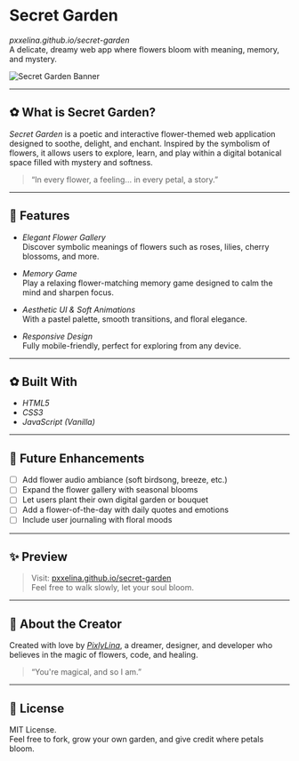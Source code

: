 # Secret Garden  
*pxxelina.github.io/secret-garden*  
A delicate, dreamy web app where flowers bloom with meaning, memory, and mystery.

![Secret Garden Banner](https://img.shields.io/badge/Welcome%20to%20my%20Garden-%F0%9F%8C%B8-pink)

---

## ✿ What is Secret Garden?

*Secret Garden* is a poetic and interactive flower-themed web application designed to soothe, delight, and enchant. Inspired by the symbolism of flowers, it allows users to explore, learn, and play within a digital botanical space filled with mystery and softness.

> “In every flower, a feeling... in every petal, a story.”

---

## 🌸 Features

- *Elegant Flower Gallery*  
  Discover symbolic meanings of flowers such as roses, lilies, cherry blossoms, and more.

- *Memory Game*  
  Play a relaxing flower-matching memory game designed to calm the mind and sharpen focus.

- *Aesthetic UI & Soft Animations*  
  With a pastel palette, smooth transitions, and floral elegance.

- *Responsive Design*  
  Fully mobile-friendly, perfect for exploring from any device.

---

## ✿ Built With

- *HTML5*
- *CSS3*
- *JavaScript (Vanilla)*

---

## 🌷 Future Enhancements

- [ ] Add flower audio ambiance (soft birdsong, breeze, etc.)  
- [ ] Expand the flower gallery with seasonal blooms  
- [ ] Let users plant their own digital garden or bouquet  
- [ ] Add a flower-of-the-day with daily quotes and emotions  
- [ ] Include user journaling with floral moods

---

## ✨ Preview

> Visit: [pxxelina.github.io/secret-garden](http://pxxelina.github.io/secret-garden)  
> Feel free to walk slowly, let your soul bloom.

---

## 💌 About the Creator

Created with love by [*PixlyLina*](https://github.com/pxxelina), a dreamer, designer, and developer who believes in the magic of flowers, code, and healing.

> “You're magical, and so I am.”

---

## 🌼 License

MIT License.  
Feel free to fork, grow your own garden, and give credit where petals bloom.
